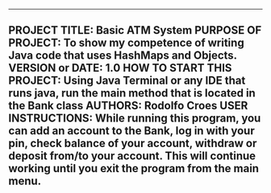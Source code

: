 ------------------------------------------------------------------------
PROJECT TITLE: Basic ATM System
PURPOSE OF PROJECT: To show my competence of writing Java code that uses HashMaps and Objects. 
VERSION or DATE: 1.0
HOW TO START THIS PROJECT: Using Java Terminal or any IDE that runs java, run the main method that is located in the Bank class
AUTHORS: Rodolfo Croes
USER INSTRUCTIONS: While running this program, you can add an account to the Bank, log in with your pin, check balance of your account,
 withdraw or deposit from/to your account. This will continue working until you exit the program from the main menu.
------------------------------------------------------------------------



